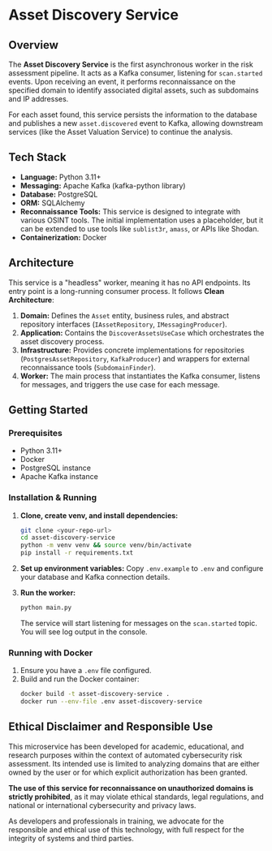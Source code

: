 # Asset Discovery Service

## Overview

The **Asset Discovery Service** is the first asynchronous worker in the risk assessment pipeline. It acts as a Kafka consumer, listening for `scan.started` events. Upon receiving an event, it performs reconnaissance on the specified domain to identify associated digital assets, such as subdomains and IP addresses.

For each asset found, this service persists the information to the database and publishes a new `asset.discovered` event to Kafka, allowing downstream services (like the Asset Valuation Service) to continue the analysis.

## Tech Stack

- **Language:** Python 3.11+
- **Messaging:** Apache Kafka (kafka-python library)
- **Database:** PostgreSQL
- **ORM:** SQLAlchemy
- **Reconnaissance Tools:** This service is designed to integrate with various OSINT tools. The initial implementation uses a placeholder, but it can be extended to use tools like `sublist3r`, `amass`, or APIs like Shodan.
- **Containerization:** Docker

## Architecture

This service is a "headless" worker, meaning it has no API endpoints. Its entry point is a long-running consumer process. It follows **Clean Architecture**:

1.  **Domain:** Defines the `Asset` entity, business rules, and abstract repository interfaces (`IAssetRepository`, `IMessagingProducer`).
2.  **Application:** Contains the `DiscoverAssetsUseCase` which orchestrates the asset discovery process.
3.  **Infrastructure:** Provides concrete implementations for repositories (`PostgresAssetRepository`, `KafkaProducer`) and wrappers for external reconnaissance tools (`SubdomainFinder`).
4.  **Worker:** The main process that instantiates the Kafka consumer, listens for messages, and triggers the use case for each message.

## Getting Started

### Prerequisites

- Python 3.11+
- Docker
- PostgreSQL instance
- Apache Kafka instance

### Installation & Running

1.  **Clone, create venv, and install dependencies:**
    ```bash
    git clone <your-repo-url>
    cd asset-discovery-service
    python -m venv venv && source venv/bin/activate
    pip install -r requirements.txt
    ```

2.  **Set up environment variables:**
    Copy `.env.example` to `.env` and configure your database and Kafka connection details.

3.  **Run the worker:**
    ```bash
    python main.py
    ```
    The service will start listening for messages on the `scan.started` topic. You will see log output in the console.

### Running with Docker

1.  Ensure you have a `.env` file configured.
2.  Build and run the Docker container:
    ```bash
    docker build -t asset-discovery-service .
    docker run --env-file .env asset-discovery-service
    ```

##  Ethical Disclaimer and Responsible Use

This microservice has been developed for academic, educational, and research purposes within the context of automated cybersecurity risk assessment. Its intended use is limited to analyzing domains that are either owned by the user or for which explicit authorization has been granted.

**The use of this service for reconnaissance on unauthorized domains is strictly prohibited**, as it may violate ethical standards, legal regulations, and national or international cybersecurity and privacy laws.

As developers and professionals in training, we advocate for the responsible and ethical use of this technology, with full respect for the integrity of systems and third parties.
